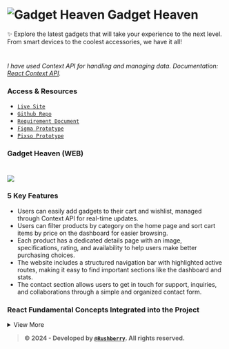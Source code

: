 # ![Gadget Heaven](https://i.ibb.co.com/Dw9f5JR/favicon.png) Gadget Heaven
✨ Explore the latest gadgets that will take your experience to the next level. From smart devices to the coolest accessories, we have it all!
#
_I have used Context API for handling and managing data. Documentation: [React Context API](https://react.dev/reference/react/createContext)._
### Access & Resources
- [`Live Site`](https://b10a8-rushberry.surge.sh/)
- [`Github Repo`](https://github.com/Rushberry/ProgrammingHero_ASGMT08)
- [`Requirement Document`](Prototype/Instructions.pdf)
- [`Figma Prototype`](https://pixso.net/app/editor/guJAq2vJMKw0EhH7K9LDzQ?icon_type=1&page-id=0%3A1&editMode=coder](https://www.figma.com/design/qr7hizhQyfmitEimBC6blK/Assignment-8?node-id=0-1&node-type=canvas&t=7Sr6v8i3wIN015u6-0))
- [`Pixso Prototype`](https://pixso.net/app/editor/Qgrlb90lxQ4mcO4UG8tgrA?icon_type=1&page-id=0%3A1)
### Gadget Heaven (WEB)
#
![](https://i.ibb.co.com/X29QnZY/desktop-removebg-preview.png)

### 5 Key Features
- Users can easily add gadgets to their cart and wishlist, managed through Context API for real-time updates.
- Users can filter products by category on the home page and sort cart items by price on the dashboard for easier browsing.
- Each product has a dedicated details page with an image, specifications, rating, and availability to help users make better purchasing choices.
- The website includes a structured navigation bar with highlighted active routes, making it easy to find important sections like the dashboard and stats.
- The contact section allows users to get in touch for support, inquiries, and collaborations through a simple and organized contact form.
### React Fundamental Concepts Integrated into the Project
<details>
  <summary>View More</summary>
  
  **1.** _React Components_  
  **2.** _JSX_  
  **3.** _State_  
  **4.** _useState Hook_  
  **5.** _useEffect Hook_  
  **6.** _Context API_  
  **7.** _Fetching Data_  
  **8.** _React Router_  
  **9.** _useNavigate Hook_  
  **10.** _useLocation Hook_  
  **11.** _useLoaderData Hook_  
  **12.** _Conditional Rendering_  
  **13.** _Event Handling_  
  **14.** _useRef Hook_  
  **15.** _useContext Hook_

  
</details>

> **© 2024 - Developed by [`@Rushberry`](https://www.github.com/Rushberry). All rights reserved.**

